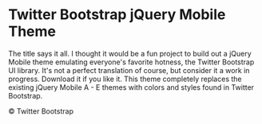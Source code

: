 # Twitter Bootstrap jQuery Mobile Theme

The title says it all. I thought it would be a fun project to build out a jQuery Mobile theme emulating everyone's favorite hotness, the Twitter Bootstrap UI library. It's not a perfect translation of course, but consider it a work in progress. Download it if you like it. This theme completely replaces the existing jQuery Mobile A - E themes with colors and styles found in Twitter Bootstrap.

&copy; Twitter Bootstrap